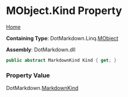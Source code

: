 # MObject\.Kind Property

[Home](../../../../README.md)

**Containing Type**: DotMarkdown\.Linq\.[MObject](../README.md)

**Assembly**: DotMarkdown\.dll

```csharp
public abstract MarkdownKind Kind { get; }
```

### Property Value

DotMarkdown\.[MarkdownKind](../../../MarkdownKind/README.md)

